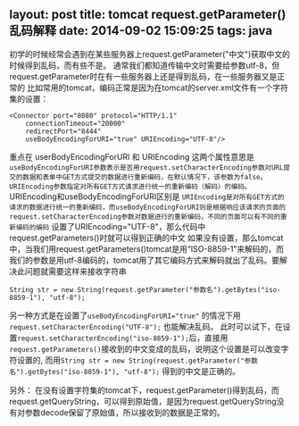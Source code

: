 layout: post
title: tomcat request.getParameter() 乱码解释
date: 2014-09-02 15:09:25
tags: java
---
初学的时候经常会遇到在某些服务器上request.getParameter("中文")获取中文的时候得到乱码，而有些不是。
通常我们都知道传输中文时需要给参数utf-8，但request.getParameter时在有一些服务器上还是得到乱码，在一些服务器又是正常的
比如常用的tomcat，编码正常是因为在tomcat的server.xml文件有一个字符集的设置：
```
<Connector port="8080" protocol="HTTP/1.1"
    connectionTimeout="20000"
    redirectPort="8444"
    useBodyEncodingForURI="true" URIEncoding="UTF-8"/>
```
重点在 userBodyEncodingForURI 和 URIEncoding 这两个属性意思是
`useBodyEncodingForURI参数表示是否用request.setCharacterEncoding参数对URL提交的数据和表单中GET方式提交的数据进行重新编码，在默认情况下，该参数为false。`
`URIEncoding参数指定对所有GET方式请求进行统一的重新编码（解码）的编码。`
URIEncoding和useBodyEncodingForURI区别是
`URIEncoding是对所有GET方式的请求的数据进行统一的重新编码，而useBodyEncodingForURI则是根据响应该请求的页面的request.setCharacterEncoding参数对数据进行的重新编码，不同的页面可以有不同的重新编码的编码`
设置了URIEncoding="UTF-8"，那么代码中request.getParameters()时就可以得到正确的中文
如果没有设置，那么tomcat中，当我们用request.getParameters()tomcat是用“ISO-8859-1”来解码的，而我们的参数是用utf-8编码的，tomcat用了其它编码方式来解码就出了乱码。要解决此问题就需要这样来接收字符串
```
String str = new String(request.getParameter("参数名").getBytes("iso-8859-1"), "utf-8");
```
另一种方式是在设置了`useBodyEncodingForURI="true"` 的情况下用 `request.setCharacterEncoding("UTF-8");` 也能解决乱码。
此时可以试下，在设置`request.setCharacterEncoding("iso-8859-1");`后，直接用`request.getParameters()`接收到的中文变成的乱码，说明这个设置是可以改变字符设置的,
而用`String str = new String(request.getParameter("参数名").getBytes("iso-8859-1"), "utf-8");` 得到的中文是正确的。


另外：
在没有设置字符集的tomcat下，request.getParameter()得到乱码，而request.getQueryString，可以得到原始值，是因为request.getQueryString没有对参数decode保留了原始值，所以接收到的数据是正常的。

